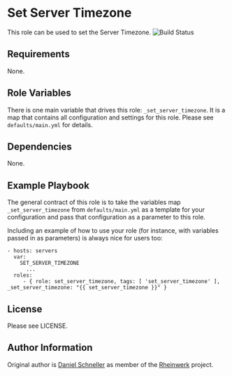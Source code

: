 Set Server Timezone
=========

This role can be used to set the Server Timezone.
![Build Status](https://github.com/Rheinwerk/ansible-role-set_server_timezone/actions/workflows/ci.yml/badge.svg)


Requirements
------------

None.


Role Variables
--------------

There is one main variable that drives this role: `_set_server_timezone`. It is a map that contains all configuration and settings for this role.
Please see `defaults/main.yml` for details.

Dependencies
------------

None.


Example Playbook
----------------

The general contract of this role is to take the variables map `_set_server_timezone` from `defaults/main.yml` as a template for your configuration and pass that configuration as a parameter to this role.

Including an example of how to use your role (for instance, with variables passed in as parameters) is always nice for users too:

    - hosts: servers
      var:
        SET_SERVER_TIMEZONE
          ...
      roles:
         - { role: set_server_timezone, tags: [ 'set_server_timezone' ], _set_server_timezone: "{{ set_server_timezone }}" }

License
-------

Please see LICENSE.

Author Information
------------------

Original author is [Daniel Schneller](https://github.com/dschneller) as member of the [Rheinwerk](https://github.com/Rheinwerk) project.
